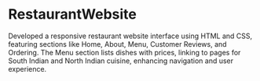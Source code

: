 # RestaurantWebsite
Developed a responsive restaurant website interface using HTML and CSS, featuring sections like Home, About, Menu, Customer Reviews, and Ordering. The Menu section lists dishes with prices, linking to pages for South Indian and North Indian cuisine, enhancing navigation and user experience.
